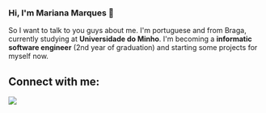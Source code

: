 ### Hi, I'm Mariana Marques 👋
So I want to talk to you guys about me. I'm portuguese and from Braga, currently studying at **Universidade do Minho**. 
I'm becoming a **informatic software engineer** (2nd year of graduation) and starting some projects for myself now.

## Connect with me:

[![](file:///tmp/mozilla_mariana0/477d912876856794f3253caf8818cfb0_Easy-Resize.com.jpg)](https://www.instagram.com/marianarmarques_/)




<!--
**marianarmarques/marianarmarques** is a ✨ _special_ ✨ repository because its `README.md` (this file) appears on your GitHub profile.

Here are some ideas to get you started:

- 🔭 I’m currently working on ...
- 🌱 I’m currently learning ...
- 👯 I’m looking to collaborate on ...
- 🤔 I’m looking for help with ...
- 💬 Ask me about ...
- 📫 How to reach me: ...
- 😄 Pronouns: ...
- ⚡ Fun fact: ...
-->
